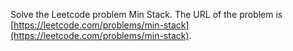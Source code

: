 Solve the Leetcode problem Min Stack.
The URL of the problem is [https://leetcode.com/problems/min-stack](https://leetcode.com/problems/min-stack).
